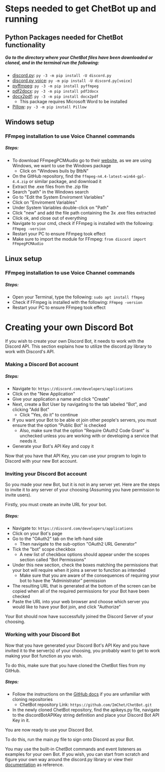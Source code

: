 # Steps needed to get ChetBot up and running

## Python Packages needed for ChetBot functionality

##### Go to the directory where your ChetBot files have been downloaded or cloned, and in the terminal run the following:

* [discord.py](https://discordpy.readthedocs.io/en/stable/intro.html#installing): `py -3 -m pip install -U discord.py`
* [discord.py voice](https://discordpy.readthedocs.io/en/stable/intro.html#installing): `py -m pip install -U discord.py[voice]`
* [pyffmpeg](https://pypi.org/project/pyffmpeg/): `py -3 -m pip install pyffmpeg`
* [pdf2docx](https://pypi.org/project/pdf2docx/): `py -3 -m pip install pdf2docx`
* [docx2pdf](https://pypi.org/project/docx2pdf/): `py -3 -m pip install docx2pdf`
  * This package requires Microsoft Word to be installed
* [Pillow](https://pypi.org/project/Pillow/): `py -3 -m pip install Pillow`

## Windows setup

### FFmpeg installation to use Voice Channel commands

##### Steps:
* To download FFmpegPCMAudio go to their [website](https://ffmpeg.org/download.html#build-windows), as we are using Windows, we want to use the Windows package
  * Click on "Windows buils by BtbN"
* On the GitHub repository, find the `ffmpeg-n4.4-latest-win64-gpl-4.4.zip` or similar package, and download it
* Extract the .exe files from the .zip file
* Search "path" in the Windows search
* Go to "Edit the System Enviroment Variables"
* Click on "Enviroment Variables"
* Under System Variables double-click on "Path"
* Click "new" and add the file path containing the 3x .exe files extracted
* Click ok, and close out of everything
* Navigate to your cmd, check if FFmpeg is installed with the following: `FFmpeg -version`
* Restart your PC to ensure FFmpeg took effect
* Make sure to import the module for FFmpeg: `from discord import FFmpegPCMAudio`

## Linux setup

### FFmpeg installation to use Voice Channel commands

##### Steps:
* Open your Terminal, type the following: `sudo apt install ffmpeg`
* Check if FFmpeg is installed with the following: `FFmpeg -version`
* Restart your PC to ensure FFmpeg took effect

# Creating your own Discord Bot

If you wish to create your own Discord Bot, it needs to work with the Discord API. This section explains how to utilize the discord.py library to work with Discord's API.

### Making a Discord Bot account

##### Steps:
* Navigate to: `https://discord.com/developers/applications`
* Click on the "New Application"
* Give your application a name and click "Create"
* Next, create a Bot User by navigating to the tab labeled "Bot", and clicking "Add Bot"
  * Click "Yes, do it" to continue
* If you want your Bot to be able ot join other people's servers, you must ensure that the option "Public Bot" is checked
  * Also, make sure that the option "Require OAuth2 Code Grant" is unchecked unless you are working with or developing a service that needs it.
* Generate your Bot's API Key and copy it

Now that you have that API Key, you can use your program to login to Discord with your new Bot account.

### Inviting your Discord Bot account

So you made your new Bot, but it is not in any server yet. Here are the steps to invite it to any server of your choosing (Assuming you have permission to invite users).

Firstly, you must create an invite URL for your bot.
##### Steps:
* Navigate to: `https://discord.com/developers/applications`
* Click on your Bot's page
* Go to the "OAuth2" tab on the left-hand side
  * Then navigate to the sub-option "OAuth2 URL Generator"
* Tick the "bot" scope checkbox
  * A new list of checkbox options should appear under the scopes section called "Bot Permissions"
* Under this new section, check the boxes matching the permissions that your bot will require when it joins a server to function as intended
  * Make sure that you are aware of the consequences of requiring your bot to have the “Administrator” permission
* The resulting URL that is generated at the bottom of the screen can be copied when all of the required permissions for your Bot have been checked
* Paste the URL into your web browser and choose which server you would like to have your Bot join, and click "Authorize"

Your Bot should now have successfully joined the Discord Server of your choosing.

### Working with your Discord Bot

Now that you have generated your Discord Bot's API Key and you have invited it to the server(s) of your choosing, you probably want to get to work making your Bot function as you wish.

To do this, make sure that you have cloned the ChetBot files from my GitHub.
##### Steps:
* Follow the instructions on the [GitHub docs](https://docs.github.com/en/repositories/creating-and-managing-repositories/cloning-a-repository) if you are unfamiliar with cloning repositories
  * ChetBot repository Link: `https://github.com/ImChet/ChetBot.git`
* In the newly cloned ChetBot repository, find the apikeys.py file, navigate to the discordBotAPIKey string definition and place your Discord Bot API Key in it.

You are now ready to use your Discord Bot. 

To do this, run the main.py file to sign onto Discord as your Bot.

You may use the built-in ChetBot commands and event listeners as examples for your own Bot. If you wish, you can start from scratch and figure your own way around the discord.py library or view their [documentation](https://discordpy.readthedocs.io/en/stable/index.html) as reference.